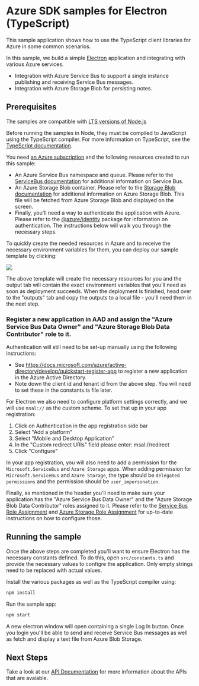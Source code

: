 # Azure SDK samples for Electron (TypeScript)

This sample application shows how to use the TypeScript client libraries for Azure in some common scenarios.

In this sample, we build a simple [Electron][electron] application and integrating with various Azure services.

- Integration with Azure Service Bus to support a single instance publishing and receiving Service Bus messages.
- Integration with Azure Storage Blob for persisting notes.

## Prerequisites

The samples are compatible with [LTS versions of Node.js](https://nodejs.org/about/releases/)

Before running the samples in Node, they must be compiled to JavaScript using the TypeScript compiler. For more information on TypeScript, see the [TypeScript documentation][typescript].

You need [an Azure subscription][freesub] and the following resources created to run this sample:

- An Azure Service Bus namespace and queue. Please refer to the [ServiceBus documentation][servicebus] for additional information on Service Bus.
- An Azure Storage Blob container. Please refer to the [Storage Blob documentation][storageblob] for additional information on Azure Storage Blob. This file will be fetched from Azure Storage Blob and displayed on the screen.
- Finally, you'll need a way to authenticate the application with Azure. Please refer to the [@azure/identity][identity] package for information on authentication. The instructions below will walk you through the necessary steps.

To quickly create the needed resources in Azure and to receive the necessary environment variables for them, you can deploy our sample template by clicking:

[![](http://azuredeploy.net/deploybutton.png)](https://portal.azure.com/#create/Microsoft.Template/uri/https%3A%2F%2Fraw.githubusercontent.com%2FAzure%2Fazure-sdk-for-js%2Fmaster%2Fsamples%2Fframeworks%2Felectron%2Farm-template.json)

The above template will create the necessary resources for you and the output tab will contain the exact environment variables that you'll need as soon as deployment succeeds. When the deployment is finished, head over to the "outputs" tab and copy the outputs to a local file - you'll need them in the next step.

### Register a new application in AAD and assign the "Azure Service Bus Data Owner" and "Azure Storage Blob Data Contributor" role to it.

Authentication will still need to be set-up manually using the following instructions:

- See https://docs.microsoft.com/azure/active-directory/develop/quickstart-register-app
  to register a new application in the Azure Active Directory.
- Note down the client id and tenant id from the above step.
  You will need to set these in the constants.ts file later.

For Electron we also need to configure platform settings correctly, and we will use `msal://` as the custom scheme. To set that up in your app registration:

1. Click on Authentication in the app registration side bar
2. Select "Add a platform"
3. Select "Mobile and Desktop Application"
4. In the "Custom redirect URIs" field please enter: msal://redirect
5. Click "Configure"

In your app registration, you will also need to add a permission for the `Microsoft.ServiceBus` and `Azure Storage` apps.
When adding permission for `Microsoft.ServiceBus` and `Azure Storage`, the type should be `delegated permissions` and the permission should be `user_impersonation`.

Finally, as mentioned in the header you'll need to make sure your application has the "Azure Service Bus Data Owner" and the "Azure Storage Blob Data Contributor" roles assigned to it. Please refer to the [Service Bus Role Assignment][servicebusaad] and [Azure Storage Role Assignment][storageaad] for up-to-date instructions on how to configure those.

## Running the sample

Once the above steps are completed you'll want to ensure Electron has the necessary constants defined. To do this, open `src/constants.ts` and provide the necessary values to configre the application. Only empty strings need to be replaced with actual values.

Install the various packages as well as the TypeScript compiler using:

```bash
npm install
```

Run the sample app:

```bash
npm start
```

A new electron window will open containing a single Log In button. Once you login you'll be able to send and receive Service Bus messages as well as fetch and display a text file from Azure Blob Storage.

## Next Steps

Take a look at our [API Documentation][apiref] for more information about the APIs that are avaiable.

[electron]: https://www.electronjs.org/
[typescript]: https://www.typescriptlang.org/docs/home.html
[freesub]: https://azure.microsoft.com/free
[servicebus]: https://docs.microsoft.com/javascript/api/@azure/service-bus
[storageblob]: https://docs.microsoft.com/javascript/api/@azure/storage-blob
[identity]: https://docs.microsoft.com/javascript/api/@azure/identity
[apiref]: https://docs.microsoft.com/javascript/api/
[servicebusaad]: https://docs.microsoft.com/azure/service-bus-messaging/authenticate-application
[storageaad]: https://docs.microsoft.com/azure/storage/common/storage-auth-aad-rbac-portal
